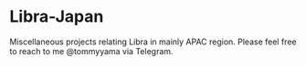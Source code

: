 # Libra-Japan
Miscellaneous projects relating Libra in mainly APAC region.
Please feel free to reach to me @tommyyama via Telegram. 


